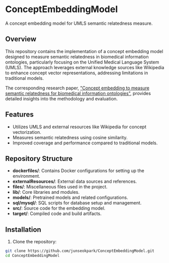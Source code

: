 # ConceptEmbeddingModel

A concept embedding model for UMLS semantic relatedness measure.

## Overview

This repository contains the implementation of a concept embedding model designed to measure semantic relatedness in biomedical information ontologies, particularly focusing on the Unified Medical Language System (UMLS). The approach leverages external knowledge sources like Wikipedia to enhance concept vector representations, addressing limitations in traditional models.

The corresponding research paper, ["Concept embedding to measure semantic relatedness for biomedical information ontologies"](https://pubmed.ncbi.nlm.nih.gov/31009761/), provides detailed insights into the methodology and evaluation.

## Features

- Utilizes UMLS and external resources like Wikipedia for concept vectorization.
- Measures semantic relatedness using cosine similarity.
- Improved coverage and performance compared to traditional models.

## Repository Structure

- **dockerfiles/**: Contains Docker configurations for setting up the environment.
- **externalResources/**: External data sources and references.
- **files/**: Miscellaneous files used in the project.
- **lib/**: Core libraries and modules.
- **models/**: Pretrained models and related configurations.
- **sql/mysql/**: SQL scripts for database setup and management.
- **src/**: Source code for the embedding model.
- **target/**: Compiled code and build artifacts.

## Installation

1. Clone the repository:

```bash
git clone https://github.com/junseokpark/ConceptEmbeddingModel.git
cd ConceptEmbeddingModel

